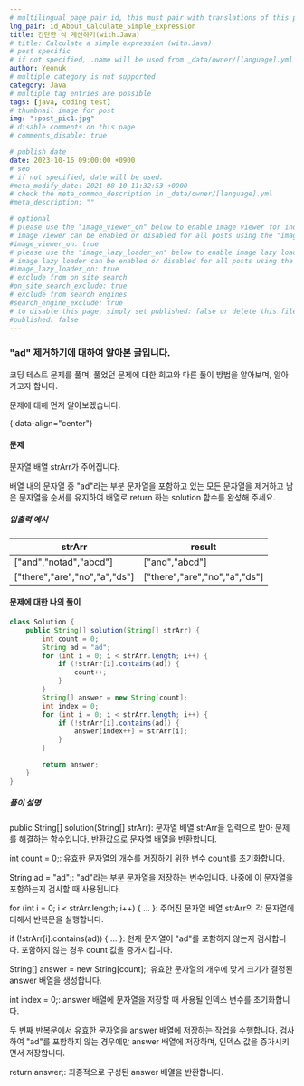 ```yaml
---
# multilingual page pair id, this must pair with translations of this page. (This name must be unique)
lng_pair: id_About_Calculate_Simple_Expression
title: 간단한 식 계산하기(with.Java)
# title: Calculate a simple expression (with.Java)
# post specific
# if not specified, .name will be used from _data/owner/[language].yml
author: Yeonuk
# multiple category is not supported
category: Java
# multiple tag entries are possible
tags: [java, coding test]
# thumbnail image for post
img: ":post_pic1.jpg"
# disable comments on this page
# comments_disable: true

# publish date
date: 2023-10-16 09:00:00 +0900
# seo
# if not specified, date will be used.
#meta_modify_date: 2021-08-10 11:32:53 +0900
# check the meta_common_description in _data/owner/[language].yml
#meta_description: ""

# optional
# please use the "image_viewer_on" below to enable image viewer for individual pages or posts (_posts/ or [language]/_posts folders).
# image viewer can be enabled or disabled for all posts using the "image_viewer_posts: true" setting in _data/conf/main.yml.
#image_viewer_on: true
# please use the "image_lazy_loader_on" below to enable image lazy loader for individual pages or posts (_posts/ or [language]/_posts folders).
# image lazy loader can be enabled or disabled for all posts using the "image_lazy_loader_posts: true" setting in _data/conf/main.yml.
#image_lazy_loader_on: true
# exclude from on site search
#on_site_search_exclude: true
# exclude from search engines
#search_engine_exclude: true
# to disable this page, simply set published: false or delete this file
#published: false
---
```


<!-- outline-start -->

### "ad" 제거하기에 대하여 알아본 글입니다.

코딩 테스트 문제를 풀며, 풀었던 문제에 대한 회고와 다른 풀이 방법을 알아보며, 알아가고자 합니다.

문제에 대해 먼저 알아보겠습니다.

{:data-align="center"}

<!-- outline-end -->

#### 문제

문자열 배열 strArr가 주어집니다.

배열 내의 문자열 중 "ad"라는 부분 문자열을 포함하고 있는 모든 문자열을 제거하고 남은 문자열을 순서를 유지하여 배열로 return 하는 solution 함수를 완성해 주세요.

##### 입출력 예시

| strArr                        | result                        |
| ----------------------------- | ----------------------------- |
| ["and","notad","abcd"]        | ["and","abcd"]                |
| ["there","are","no","a","ds"] | ["there","are","no","a","ds"] |

<!-- | start_num | end_num | result |
| --------- | ------- | ------ |
| 10        | 3       | 0      | -->

#### 문제에 대한 나의 풀이

```java
class Solution {
    public String[] solution(String[] strArr) {
        int count = 0;
        String ad = "ad";
        for (int i = 0; i < strArr.length; i++) {
            if (!strArr[i].contains(ad)) {
                count++;
            }
        }
        String[] answer = new String[count];
        int index = 0;
        for (int i = 0; i < strArr.length; i++) {
            if (!strArr[i].contains(ad)) {
                answer[index++] = strArr[i];
            }
        }

        return answer;
    }
}
```

##### 풀이 설명

public String[] solution(String[] strArr): 문자열 배열 strArr을 입력으로 받아 문제를 해결하는 함수입니다. 반환값으로 문자열 배열을 반환합니다.

int count = 0;: 유효한 문자열의 개수를 저장하기 위한 변수 count를 초기화합니다.

String ad = "ad";: "ad"라는 부분 문자열을 저장하는 변수입니다. 나중에 이 문자열을 포함하는지 검사할 때 사용됩니다.

for (int i = 0; i < strArr.length; i++) { ... }: 주어진 문자열 배열 strArr의 각 문자열에 대해서 반복문을 실행합니다.

if (!strArr[i].contains(ad)) { ... }: 현재 문자열이 "ad"를 포함하지 않는지 검사합니다. 포함하지 않는 경우 count 값을 증가시킵니다.

String[] answer = new String[count];: 유효한 문자열의 개수에 맞게 크기가 결정된 answer 배열을 생성합니다.

int index = 0;: answer 배열에 문자열을 저장할 때 사용될 인덱스 변수를 초기화합니다.

두 번째 반복문에서 유효한 문자열을 answer 배열에 저장하는 작업을 수행합니다. 검사하여 "ad"를 포함하지 않는 경우에만 answer 배열에 저장하며, 인덱스 값을 증가시키면서 저장합니다.

return answer;: 최종적으로 구성된 answer 배열을 반환합니다.
